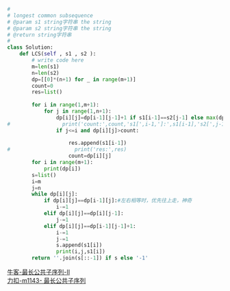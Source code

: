 ```python
#
# longest common subsequence
# @param s1 string字符串 the string
# @param s2 string字符串 the string
# @return string字符串
#
class Solution:
    def LCS(self , s1 , s2 ):
        # write code here
        m=len(s1)
        n=len(s2)
        dp=[[0]*(n+1) for _ in range(m+1)]
        count=0
        res=list()
        
        for i in range(1,m+1):
            for j in range(1,n+1):
                dp[i][j]=dp[i-1][j-1]+1 if s1[i-1]==s2[j-1] else max(dp[i-1][j],dp[i][j-1])
#                 print('count:',count,'s1[',i-1,']:',s1[i-1],'s2[',j-1,']:',s2[j-1])
                if j<=i and dp[i][j]>count:
                    
                    res.append(s1[i-1]) 
#                     print('res:',res)
                    count=dp[i][j]
        for i in range(m+1):
            print(dp[i])
        s=list()
        i=m
        j=n
        while dp[i][j]:
            if dp[i][j]==dp[i-1][j]:#左右相等时，优先往上走，神奇
                i-=1
            elif dp[i][j]==dp[i][j-1]:
                j-=1
            elif dp[i][j]==dp[i-1][j-1]+1:
                i-=1
                j-=1
                s.append(s1[i])
                print(i,j,s1[i])
        return ''.join(s[::-1]) if s else '-1'
```
[牛客-最长公共子序列-II](https://www.nowcoder.com/practice/6d29638c85bb4ffd80c020fe244baf11?tpId=196&&tqId=37131&rp=1&ru=/activity/oj&qru=/ta/job-code-total/question-ranking)\
[力扣-m1143-
最长公共子序列](https://leetcode-cn.com/problems/longest-common-subsequence/solution/zui-chang-gong-gong-zi-xu-lie-by-leetcod-y7u0/)

